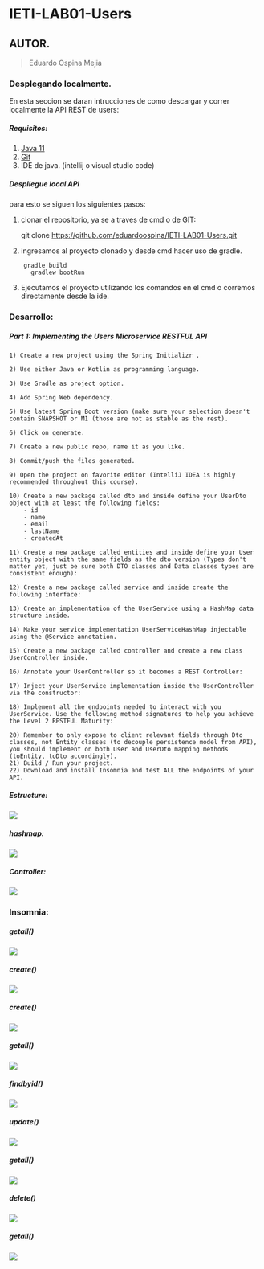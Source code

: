 # IETI-LAB01-Users

## AUTOR.

> Eduardo Ospina Mejia



### Desplegando localmente.

En esta seccion se daran intrucciones de como descargar y correr localmente la API REST de users:

##### Requisitos:
1)   [Java 11](https://www.java.com/download/ie_manual.jsp) 
2)   [Git](https://git-scm.com/downloads) 
3)   IDE de java. (intellij o visual studio code)

##### Despliegue local API

para esto se siguen los siguientes pasos:

1) clonar el repositorio, ya se a traves de cmd o de GIT: 

	git clone https://github.com/eduardoospina/IETI-LAB01-Users.git

2) ingresamos al proyecto clonado y desde cmd hacer uso de gradle. 

```maven
	gradle build
      gradlew bootRun
```


3) Ejecutamos el proyecto utilizando los comandos en el cmd o corremos directamente desde la ide.


### Desarrollo:


##### Part 1: Implementing the Users Microservice RESTFUL API

    1) Create a new project using the Spring Initializr .

    2) Use either Java or Kotlin as programming language.

    3) Use Gradle as project option.

    4) Add Spring Web dependency.

    5) Use latest Spring Boot version (make sure your selection doesn't contain SNAPSHOT or M1 (those are not as stable as the rest).

    6) Click on generate.

    7) Create a new public repo, name it as you like.

    8) Commit/push the files generated.

    9) Open the project on favorite editor (IntelliJ IDEA is highly recommended throughout this course).

    10) Create a new package called dto and inside define your UserDto object with at least the following fields:
        - id
        - name
        - email
        - lastName
        - createdAt

    11) Create a new package called entities and inside define your User entity object with the same fields as the dto version (Types don't matter yet, just be sure both DTO classes and Data classes types are consistent enough):

    12) Create a new package called service and inside create the following interface:

    13) Create an implementation of the UserService using a HashMap data structure inside.

    14) Make your service implementation UserServiceHashMap injectable using the @Service annotation.

    15) Create a new package called controller and create a new class UserController inside.

    16) Annotate your UserController so it becomes a REST Controller:

    17) Inject your UserService implementation inside the UserController via the constructor:

    18) Implement all the endpoints needed to interact with you UserService. Use the following method signatures to help you achieve the Level 2 RESTFUL Maturity:

    20) Remember to only expose to client relevant fields through Dto classes, not Entity classes (to decouple persistence model from API), you should implement on both User and UserDto mapping methods (toEntity, toDto accordingly).
    21) Build / Run your project.
    22) Download and install Insomnia and test ALL the endpoints of your API.

##### Estructure: 

![](https://i.postimg.cc/4396zkSn/estrucutura-usuarios.png)

##### hashmap: 

![](https://i.postimg.cc/26N4GcsG/implementacion-hashmap-usuario.png)

##### Controller:

![](https://i.postimg.cc/2yznRq8B/controller-usuario.png)



### Insomnia: 


##### getall()
![](https://i.postimg.cc/tRm565r1/insomian-user-1.png)

##### create()
![](https://i.postimg.cc/WbF7wkK5/insomian-user-2.png)

##### create()
![](https://i.postimg.cc/Sxc7wpm8/insomian-user-3.png)

##### getall()
![](https://i.postimg.cc/43ZbGF30/insomian-user-4.png)

##### findbyid()
![](https://i.postimg.cc/d1V2kkrm/insomian-user-5.png)

##### update()
![](https://i.postimg.cc/tTvhhqz0/insomian-user-6.png)


##### getall()
![](https://i.postimg.cc/QCBcm26F/insomian-user-7.png)

##### delete()
![](https://i.postimg.cc/gjf8Tg5N/insomian-user-8.png)

##### getall()
![](https://i.postimg.cc/fWFcybLm/insomian-user-9.png)













